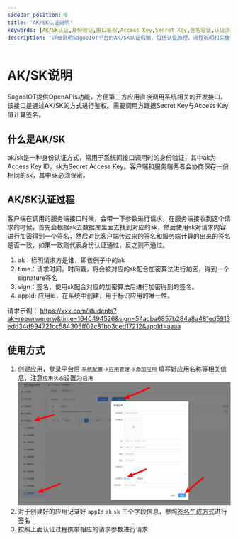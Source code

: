 ```yaml
---
sidebar_position: 0
title: 'AK/SK认证说明'
keywords: [AK/SK认证,身份验证,接口鉴权,Access Key,Secret Key,签名验证,认证流程,安全机制,API认证,接口安全]
description: '详细说明SagooIOT平台的AK/SK认证机制，包括认证原理、流程说明和实施步骤等接口安全指南。'
---
```

# AK/SK说明

SagooIOT提供OpenAPIs功能，方便第三方应用直接调用系统相关的开发接口。该接口是通过AK/SK的方式进行鉴权。需要调用方跟据Secret Key与Access Key值计算签名。

## 什么是AK/SK
ak/sk是一种身份认证方式，常用于系统间接口调用时的身份验证，其中ak为Access Key ID，sk为Secret Access Key。客户端和服务端两者会协商保存一份相同的sk，其中sk必须保密。

## AK/SK认证过程
客户端在调用的服务端接口时候，会带一下参数进行请求，在服务端接收到这个请求的时候，首先会根据ak去数据库里面去找到对应的sk，然后使用sk对请求内容进行加密得到一个签名，然后对比客户端传过来的签名和服务端计算的出来的签名是否一致，如果一致则代表身份认证通过，反之则不通过。
1. ak：标明请求方是谁，即该例子中的ak
2. time：请求时间，时间戳，将会被对应的sk配合加密算法进行加密，得到一个signature签名
3. sign：签名，使用sk配合对应的加密算法后进行加密得到的签名。
4. appId: 应用id，在系统中创建，用于标识应用的唯一性。

请求示例：
https://xxx.com/students?ak=reewrwererw&time=1640494526&sign=54acba6857b284a8a481ed5913edd34d994721cc584305ff02c81bb3ced17212&appId=aaaa

## 使用方式

1. 创建应用，登录平台后 `系统配置`->`应用管理`->`添加应用` 填写好应用名称等相关信息，注意`应用状态`设置为`启用`
   ![openapi-new-application.png](../../imgs/openapi/openapi-new-application.png)
2. 对于创建好的应用记录好 `appId` `ak` `sk` 三个字段信息，参照[签名生成方式](example.md)进行签名
3. 按照上面认证过程携带相应的请求参数进行请求
